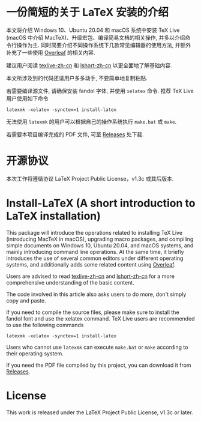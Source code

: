 # 一份简短的关于 LaTeX 安装的介绍

本文将介绍 Windows 10、Ubuntu 20.04 和 macOS 系统中安装 TeX Live (macOS 中介绍 MacTeX)、升级宏包、编译简易文档的相关操作, 并多以介绍命令行操作为主.
同时简要介绍不同操作系统下几款常见编辑器的使用方法, 并额外补充了一些使用 [Overleaf](www.overleaf.com) 的相关内容.

建议用户阅读 [texlive-zh-cn](https://www.tug.org/texlive/doc/texlive-zh-cn/texlive-zh-cn.pdf) 和 [lshort-zh-cn](http://mirrors.ctan.org/info/lshort/chinese/lshort-zh-cn.pdf) 以更全面地了解基础内容.

本文所涉及到的代码还请用户多多动手, 不要简单地复制粘贴.

若需要编译源文件, 请确保安装 fandol 字体, 并使用 `xelatex` 命令.
推荐 TeX Live 用户使用如下命令
```
latexmk -xelatex -synctex=1 install-latex
```
无法使用 `latexmk` 的用户可以根据自己的操作系统执行 `make.bat` 或 `make`.

若需要本项目编译完成的 PDF 文件, 可至 [Releases](https://github.com/OsbertWang/install-latex/releases/latest) 处下载.

# 开源协议

本次工作将遵循协议 LaTeX Project Public License，v1.3c 或其后版本.

# Install-LaTeX (A short introduction to LaTeX installation)

This package will introduce the operations related to installing TeX Live (introducing MacTeX in macOS), upgrading macro packages, and compiling simple documents on Windows 10, Ubuntu 20.04, and macOS systems, and mainly introducing command line operations.
At the same time, it briefly introduces the use of several common editors under different operating systems, and additionally adds some related content using [Overleaf](www.overleaf.com).

Users are advised to read [texlive-zh-cn](https://www.tug.org/texlive/doc/texlive-zh-cn/texlive-zh-cn.pdf) and [lshort-zh-cn](http://mirrors.ctan.org/info/lshort/chinese/lshort-zh-cn.pdf) for a more comprehensive understanding of the basic content.

The code involved in this article also asks users to do more, don't simply copy and paste.

If you need to compile the source files, please make sure to install the fandol font and use the xelatex command.
TeX Live users are recommended to use the following commands
```
latexmk -xelatex -synctex=1 install-latex
```
Users who cannot use `latexmk` can execute `make.bat` or `make` according to their operating system.

If you need the PDF file compiled by this project, you can download it from [Releases](https://github.com/OsbertWang/install-latex/releases/latest).

# License

This work is released under the LaTeX Project Public License, v1.3c or later.